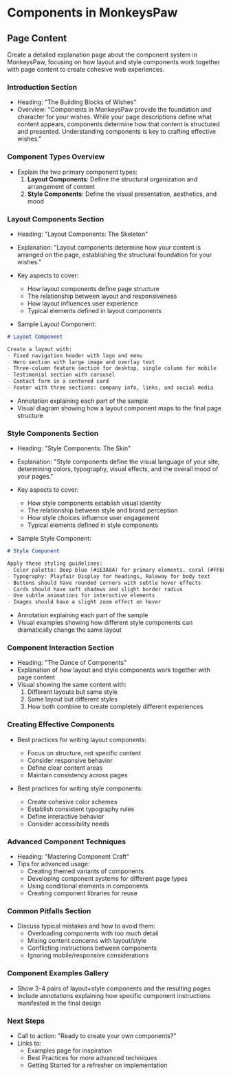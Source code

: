 # Components in MonkeysPaw

## Page Content

Create a detailed explanation page about the component system in MonkeysPaw, focusing on how layout and style components work together with page content to create cohesive web experiences.

### Introduction Section
- Heading: "The Building Blocks of Wishes"
- Overview: "Components in MonkeysPaw provide the foundation and character for your wishes. While your page descriptions define what content appears, components determine how that content is structured and presented. Understanding components is key to crafting effective wishes."

### Component Types Overview
- Explain the two primary component types:
  1. **Layout Components**: Define the structural organization and arrangement of content
  2. **Style Components**: Define the visual presentation, aesthetics, and mood

### Layout Components Section
- Heading: "Layout Components: The Skeleton"
- Explanation: "Layout components determine how your content is arranged on the page, establishing the structural foundation for your wishes."

- Key aspects to cover:
  - How layout components define page structure
  - The relationship between layout and responsiveness
  - How layout influences user experience
  - Typical elements defined in layout components

- Sample Layout Component:
```markdown
# Layout Component

Create a layout with:
- Fixed navigation header with logo and menu
- Hero section with large image and overlay text
- Three-column feature section for desktop, single column for mobile
- Testimonial section with carousel
- Contact form in a centered card
- Footer with three sections: company info, links, and social media
```

- Annotation explaining each part of the sample
- Visual diagram showing how a layout component maps to the final page structure

### Style Components Section
- Heading: "Style Components: The Skin"
- Explanation: "Style components define the visual language of your site, determining colors, typography, visual effects, and the overall mood of your pages."

- Key aspects to cover:
  - How style components establish visual identity
  - The relationship between style and brand perception
  - How style choices influence user engagement
  - Typical elements defined in style components

- Sample Style Component:
```markdown
# Style Component

Apply these styling guidelines:
- Color palette: Deep blue (#1E3A8A) for primary elements, coral (#FF6B6B) for accents, and light gray (#F3F4F6) for backgrounds
- Typography: Playfair Display for headings, Raleway for body text
- Buttons should have rounded corners with subtle hover effects
- Cards should have soft shadows and slight border radius
- Use subtle animations for interactive elements
- Images should have a slight zoom effect on hover
```

- Annotation explaining each part of the sample
- Visual examples showing how different style components can dramatically change the same layout

### Component Interaction Section
- Heading: "The Dance of Components"
- Explanation of how layout and style components work together with page content
- Visual showing the same content with:
  1. Different layouts but same style
  2. Same layout but different styles
  3. How both combine to create completely different experiences

### Creating Effective Components
- Best practices for writing layout components:
  - Focus on structure, not specific content
  - Consider responsive behavior
  - Define clear content areas
  - Maintain consistency across pages

- Best practices for writing style components:
  - Create cohesive color schemes
  - Establish consistent typography rules
  - Define interactive behavior
  - Consider accessibility needs

### Advanced Component Techniques
- Heading: "Mastering Component Craft"
- Tips for advanced usage:
  - Creating themed variants of components
  - Developing component systems for different page types
  - Using conditional elements in components
  - Creating component libraries for reuse

### Common Pitfalls Section
- Discuss typical mistakes and how to avoid them:
  - Overloading components with too much detail
  - Mixing content concerns with layout/style
  - Conflicting instructions between components
  - Ignoring mobile/responsive considerations

### Component Examples Gallery
- Show 3-4 pairs of layout+style components and the resulting pages
- Include annotations explaining how specific component instructions manifested in the final design

### Next Steps
- Call to action: "Ready to create your own components?"
- Links to:
  - Examples page for inspiration
  - Best Practices for more advanced techniques
  - Getting Started for a refresher on implementation
